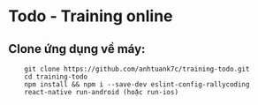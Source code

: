# Todo - Training online

## Clone ứng dụng về máy:
```
    git clone https://github.com/anhtuank7c/training-todo.git
    cd training-todo
    npm install && npm i --save-dev eslint-config-rallycoding
    react-native run-android (hoặc run-ios)
```
